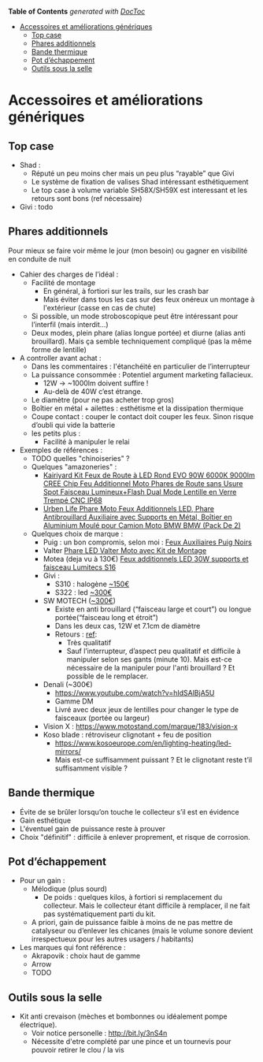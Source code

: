 <!-- START doctoc generated TOC please keep comment here to allow auto update -->
<!-- DON'T EDIT THIS SECTION, INSTEAD RE-RUN doctoc TO UPDATE -->
**Table of Contents**  *generated with [DocToc](https://github.com/thlorenz/doctoc)*

- [Accessoires et améliorations génériques](#accessoires-et-am%C3%A9liorations-g%C3%A9n%C3%A9riques)
  - [Top case](#top-case)
  - [Phares additionnels](#phares-additionnels)
  - [Bande thermique](#bande-thermique)
  - [Pot d’échappement](#pot-d%C3%A9chappement)
  - [Outils sous la selle](#outils-sous-la-selle)

<!-- END doctoc generated TOC please keep comment here to allow auto update -->

# Accessoires et améliorations génériques

## Top case
* Shad :
    * Réputé un peu moins cher mais un peu plus “rayable” que Givi
    * Le système de fixation de valises Shad intéressant esthétiquement
    * Le top case à volume variable SH58X/SH59X est interessant et les retours sont bons (ref nécessaire)
* Givi : todo

## Phares additionnels
Pour mieux se faire voir même le jour (mon besoin) ou gagner en visibilité en conduite de nuit
* Cahier des charges de l’idéal :
    * Facilité de montage
        * En général, à fortiori sur les trails, sur les crash bar
        * Mais éviter dans tous les cas sur des feux onéreux un montage à l'extérieur (casse en cas de chute)
    * Si possible, un mode stroboscopique peut être intéressant pour l’interfil (mais interdit…)
    * Deux modes, plein phare (alias longue portée) et diurne (alias anti brouillard). Mais ça semble techniquement compliqué (pas la même forme de lentille)
* A controller avant achat :
    * Dans les commentaires : l'étanchéité en particulier de l’interrupteur
    * La puissance consommée : Potentiel argument marketing fallacieux.
        * 12W -> ~1000lm doivent suffire !
        * Au-delà de 40W c’est étrange.
    * Le diamètre (pour ne pas acheter trop gros)
    * Boîtier en métal  + ailettes : esthétisme et la dissipation thermique
    * Coupe contact : couper le contact doit couper les feux. Sinon risque d’oubli qui vide la batterie
    * les petits plus :
        * Facilité à manipuler le relai
* Exemples de références :
    * TODO quelles "chinoiseries" ?
    * Quelques "amazoneries" :
        * [Kairiyard Kit Feux de Route à LED Rond EVO 90W 6000K 9000lm CREE Chip Feu Additionnel Moto Phares de Route sans Usure Spot Faisceau Lumineux+Flash Dual Mode Lentille en Verre Trempé CNC IP68](https://www.amazon.fr/gp/product/B088CZQNPT/ref=ox_sc_act_title_1?smid=A2NH7XEY4VZWA0&psc=1)
        * [Urben Life Phare Moto Feux Additionnels LED, Phare Antibrouillard Auxiliaire avec Supports en Métal, Boîtier en Aluminium Moulé pour Camion Moto BMW BMW (Pack De 2)](https://www.amazon.fr/Urben-Life-Additionnels-Antibrouillard-Auxiliaire/dp/B07YLTSPWG/)
    * Quelques choix de marque :
        * Puig : un bon compromis, selon moi : [Feux Auxiliaires Puig Noirs](https://www.24mx.fr/pieces-pour-motocross/phares_c345/ampoules_c154/feux-auxiliaires-puig-noirs_pid-PIA-172524?gclid=Cj0KCQiAkuP9BRCkARIsAKGLE8USNGKLy-Vf7wme8U13_dUzI1A3avofVJBgcrJjbDaNKl-cDVgDnRwaArFeEALw_wcB&gclsrc=aw.ds)
        * Valter [Phare LED Valter Moto avec Kit de Montage](https://www.xlmoto.fr/pieces-moto/electronique_c54/feux-avant_c153/phare-led-valter-moto-avec-kit-de-montage_pid-AR5600?gclid=Cj0KCQiAkuP9BRCkARIsAKGLE8UXuS8qZ_72f4zGsueHHG3Wc_dY2J-XASwOo2tv5J5Z_phUHb0yqyAaAs7uEALw_wcB&gclsrc=aw.ds)
        * Motea (deja vu à 130€) [Feux additionnels LED 30W supports et faisceau Lumitecs S16](https://www.motea.com/fr/feux-additionnels-led-30w-supports-et-faisceau-lumitecs-s16-121035-0)
        * Givi :
           * S310 : halogène [~150€](https://ixtem-moto.com/Feux-additionnels-moto-Givi-S310_p95728.html) 
           * S322 : led [~300€](https://ixtem-moto.com/Feux-additionnels-moto-leds-Givi-S322_p157575.html)
        * SW MOTECH ([~300€](https://sw-motech.com/fr/produits/securite/feux+additionnels/))
            * Existe en anti brouillard (“faisceau large et court”) ou longue portée(“faisceau long et étroit”)
            * Dans les deux cas, 12W et 7.1cm de diamètre
            * Retours : [ref](https://www.youtube.com/watch?v=9TPuZBskCRU):
                * Très qualitatif
                * Sauf l’interrupteur, d’aspect peu qualitatif et difficile à manipuler selon ses gants (minute 10). Mais est-ce nécessaire de la manipuler pour l'anti brouillard ? Et possible de le remplacer.
        * Denali (~300€)
            * https://www.youtube.com/watch?v=hIdSAlBjA5U
            * Gamme DM
            * Livré avec deux jeux de lentilles pour changer le type de faisceaux (portée ou largeur)
        * Vision X : https://www.motostand.com/marque/183/vision-x
        * Koso blade : rétroviseur clignotant + feu de position
            * https://www.kosoeurope.com/en/lighting-heating/led-mirrors/
            * Mais est-ce suffisamment puissant ? Et le clignotant reste t’il suffisamment visible ?




## Bande thermique
* Évite de se brûler lorsqu’on touche le collecteur s’il est en évidence
* Gain esthétique
* L'éventuel gain de puissance reste à prouver
* Choix "définitif" : difficile à enlever proprement, et risque de corrosion.

## Pot d’échappement
* Pour un gain :
    * Mélodique (plus sourd)
        * De poids : quelques kilos, à fortiori si remplacement du collecteur. Mais le collecteur étant difficile à remplacer, il ne fait pas systématiquement parti du kit.
    * A priori, gain de puissance faible à moins de ne pas mettre de catalyseur ou d’enlever les chicanes (mais le volume sonore devient irrespectueux pour les autres usagers / habitants)
* Les marques qui font référence :
    * Akrapovik : choix haut de gamme
    * Arrow
    * TODO
    
## Outils sous la selle
* Kit anti crevaison (mèches et bombonnes ou idéalement pompe électrique).
   * Voir notice personelle : http://bit.ly/3nS4n
   * Nécessite d'etre complété par une pince et un tournevis pour pouvoir retirer le clou / la vis
